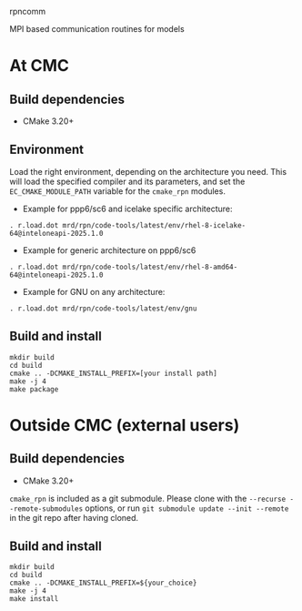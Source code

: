 rpncomm

MPI based communication routines for models

# At CMC

## Build dependencies

- CMake 3.20+

## Environment

Load the right environment, depending on the architecture you need.  This
will load the specified compiler and its parameters, and set the
`EC_CMAKE_MODULE_PATH` variable for the `cmake_rpn` modules.

- Example for ppp6/sc6 and icelake specific architecture:

```
. r.load.dot mrd/rpn/code-tools/latest/env/rhel-8-icelake-64@inteloneapi-2025.1.0
```

- Example for generic architecture on ppp6/sc6

```
. r.load.dot mrd/rpn/code-tools/latest/env/rhel-8-amd64-64@inteloneapi-2025.1.0
```

- Example for GNU on any architecture:

```
. r.load.dot mrd/rpn/code-tools/latest/env/gnu
```

## Build and install

```
mkdir build
cd build
cmake .. -DCMAKE_INSTALL_PREFIX=[your install path]
make -j 4
make package
```

# Outside CMC (external users)

## Build dependencies

- CMake 3.20+

`cmake_rpn` is included as a git submodule.  Please clone with the
`--recurse --remote-submodules` options, or run `git submodule update --init
--remote` in the git repo after having cloned.


## Build and install

```
mkdir build
cd build
cmake .. -DCMAKE_INSTALL_PREFIX=${your_choice}
make -j 4
make install
```
